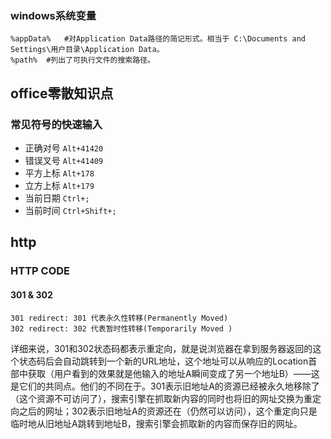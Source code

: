 ###	windows系统变量

	%appData%	#对Application Data路径的简记形式。相当于 C:\Documents and Settings\用户目录\Application Data。
	%path%	#列出了可执行文件的搜索路径。


##   office零散知识点
###  常见符号的快速输入
* 正确对号      `Alt+41420`
* 错误叉号      `Alt+41409`
* 平方上标      `Alt+178`
* 立方上标      `Alt+179`
* 当前日期      `Ctrl+;`
* 当前时间      `Ctrl+Shift+;`


##	http
###	HTTP CODE
#### 301 & 302
	301 redirect: 301 代表永久性转移(Permanently Moved)
    302 redirect: 302 代表暂时性转移(Temporarily Moved )

详细来说，301和302状态码都表示重定向，就是说浏览器在拿到服务器返回的这个状态码后会自动跳转到一个新的URL地址，这个地址可以从响应的Location首部中获取（用户看到的效果就是他输入的地址A瞬间变成了另一个地址B）——这是它们的共同点。他们的不同在于。301表示旧地址A的资源已经被永久地移除了（这个资源不可访问了），搜索引擎在抓取新内容的同时也将旧的网址交换为重定向之后的网址；302表示旧地址A的资源还在（仍然可以访问），这个重定向只是临时地从旧地址A跳转到地址B，搜索引擎会抓取新的内容而保存旧的网址。
